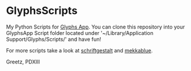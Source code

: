 GlyphsScripts
=============

My Python Scripts for [Glyphs App](http://glyphsapp.com/).
You can clone this repository into your GlyphsApp Script folder located under '~/Library/Application Support/Glyphs/Scripts/' and have fun!

For more scripts take a look at [schriftgestalt](https://github.com/schriftgestalt/Glyphs-Scripts) and [mekkablue](https://github.com/mekkablue/Glyphs-Scripts).

Greetz,
PDXIII